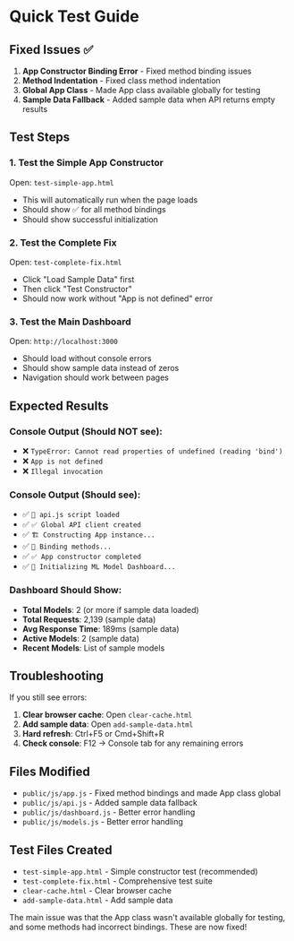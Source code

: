 # Quick Test Guide

## Fixed Issues ✅

1. **App Constructor Binding Error** - Fixed method binding issues
2. **Method Indentation** - Fixed class method indentation
3. **Global App Class** - Made App class available globally for testing
4. **Sample Data Fallback** - Added sample data when API returns empty results

## Test Steps

### 1. Test the Simple App Constructor
Open: `test-simple-app.html`
- This will automatically run when the page loads
- Should show ✅ for all method bindings
- Should show successful initialization

### 2. Test the Complete Fix
Open: `test-complete-fix.html`
- Click "Load Sample Data" first
- Then click "Test Constructor"
- Should now work without "App is not defined" error

### 3. Test the Main Dashboard
Open: `http://localhost:3000`
- Should load without console errors
- Should show sample data instead of zeros
- Navigation should work between pages

## Expected Results

### Console Output (Should NOT see):
- ❌ `TypeError: Cannot read properties of undefined (reading 'bind')`
- ❌ `App is not defined`
- ❌ `Illegal invocation`

### Console Output (Should see):
- ✅ `🚀 api.js script loaded`
- ✅ `✅ Global API client created`
- ✅ `🏗️ Constructing App instance...`
- ✅ `🔗 Binding methods...`
- ✅ `✅ App constructor completed`
- ✅ `🚀 Initializing ML Model Dashboard...`

### Dashboard Should Show:
- **Total Models**: 2 (or more if sample data loaded)
- **Total Requests**: 2,139 (sample data)
- **Avg Response Time**: 189ms (sample data)
- **Active Models**: 2 (sample data)
- **Recent Models**: List of sample models

## Troubleshooting

If you still see errors:

1. **Clear browser cache**: Open `clear-cache.html`
2. **Add sample data**: Open `add-sample-data.html`
3. **Hard refresh**: Ctrl+F5 or Cmd+Shift+R
4. **Check console**: F12 → Console tab for any remaining errors

## Files Modified

- `public/js/app.js` - Fixed method bindings and made App class global
- `public/js/api.js` - Added sample data fallback
- `public/js/dashboard.js` - Better error handling
- `public/js/models.js` - Better error handling

## Test Files Created

- `test-simple-app.html` - Simple constructor test (recommended)
- `test-complete-fix.html` - Comprehensive test suite
- `clear-cache.html` - Clear browser cache
- `add-sample-data.html` - Add sample data

The main issue was that the App class wasn't available globally for testing, and some methods had incorrect bindings. These are now fixed!